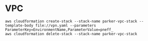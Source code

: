 # VPC
    aws cloudformation create-stack --stack-name parker-vpc-stack --template-body file://vpn.yaml --parameters ParameterKey=EnvironmentName,ParameterValue=pneff_
    aws cloudformation delete-stack --stack-name parker-vpc-stack 